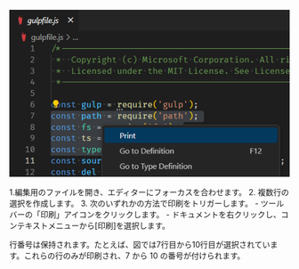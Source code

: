 ![](./print-multiline-selection.png)

1.編集用のファイルを開き、エディターにフォーカスを合わせます。
2. 複数行の選択を作成します。
3. 次のいずれかの方法で印刷をトリガーします。
	- ツールバーの「印刷」アイコンをクリックします。
	- ドキュメントを右クリックし、コンテキストメニューから[印刷]を選択します。

行番号は保持されます。たとえば、図では7行目から10行目が選択されています。これらの行のみが印刷され、7 から 10 の番号が付けられます。